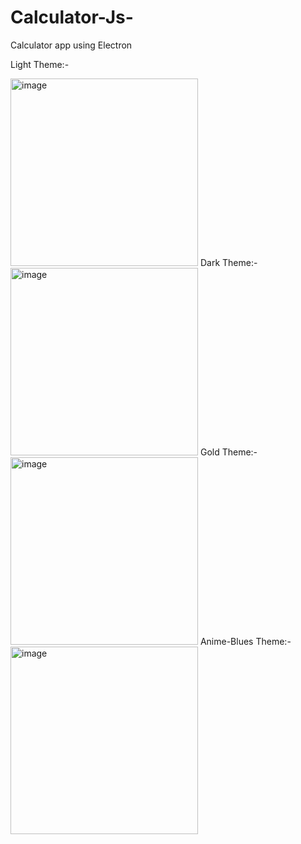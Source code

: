 # Calculator-Js-
Calculator app using Electron

Light Theme:-

<img width="300" alt="image" src="https://user-images.githubusercontent.com/98657982/232896906-c1b5744c-b372-443a-9560-fbc43913c8e8.png">
Dark Theme:-

<img width="300" alt="image" src="https://user-images.githubusercontent.com/98657982/232897010-0fa126e3-7636-4ec0-8656-2708322560b9.png">
Gold Theme:-

<img width="300" alt="image" src="https://user-images.githubusercontent.com/98657982/232897163-464d90a6-6a24-478c-a46f-7998a4204215.png">
Anime-Blues Theme:-

<img width="300" alt="image" src="https://user-images.githubusercontent.com/98657982/232897353-99ed0dd4-0410-43cb-b01e-84705032c15d.png">
